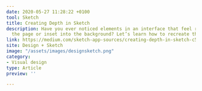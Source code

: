 ```yaml
---
date: 2020-05-27 11:28:22 +0100
tool: Sketch
title: Creating Depth in Sketch
description: Have you ever noticed elements in an interface that feel raised off of
  the page or inset into the background? Let’s learn how to recreate this in Sketch.
link: https://medium.com/sketch-app-sources/creating-depth-in-sketch-c5941512248c
site: Design + Sketch
image: "/assets/images/designsketch.png"
category:
- Visual design
type: Article
preview: ''

---
```

